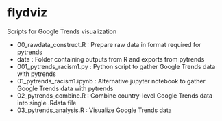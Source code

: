 # flydviz

Scripts for Google Trends visualization

- 00_rawdata_construct.R : Prepare raw data in format required for pytrends
- data : Folder containing outputs from R and exports from pytrends
- 001_pytrends_racism1.py : Python script to gather Google Trends data with pytrends
- 01_pytrends_racism1.ipynb : Alternative jupyter notebook to gather Google Trends data with pytrends
- 02_pytrends_combine.R : Combine country-level Google Trends data into single .Rdata file
- 03_pytrends_analysis.R : Visualize Google Trends data
